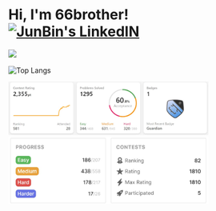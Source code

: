 # Hi, I'm 66brother!<a href="https://www.linkedin.com/in/junbin-liang-482556176/"> <img alt="JunBin's LinkedIN" width="40px" src="https://cdn.jsdelivr.net/npm/simple-icons@3.0.1/icons/linkedin.svg" /> </a> 
 
 <img src="https://github.com/SP-XD/SP-XD/blob/main/images/dino.gif?raw=true" />

<img align="right" alt="" width="300px" src="./4.gif" />

![Top Langs](https://github-readme-stats.vercel.app/api/top-langs/?username=JunBinLiang&layout=compact&theme=nord)



 <a href="https://leetcode.com/66brother/">
  <img src="./leetcode.jpg" width="400"/>
</a> 

 <a href="https://binarysearch.com/@/66brother">
  <img src="./binarysearch.jpg" width="400"/>
</a>

